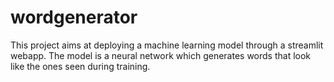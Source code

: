 # wordgenerator
This project aims at deploying a machine learning model through a streamlit webapp.
The model is a neural network which generates words that look like the ones seen during training.
